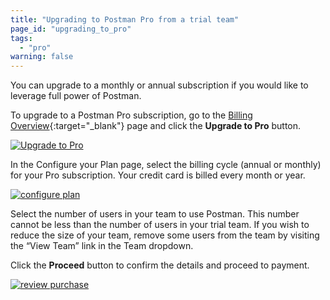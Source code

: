 ```yaml
---
title: "Upgrading to Postman Pro from a trial team"
page_id: "upgrading_to_pro"
tags: 
  - "pro"
warning: false
---
```


 You can upgrade to a monthly or annual subscription if you would like to leverage full power of Postman. 

To upgrade to a Postman Pro subscription, go to the [Billing Overview]({{site.pm.gs}}/pay/billing){:target="_blank"} page and click the **Upgrade to Pro** button. 

[![Upgrade to Pro](https://s3.amazonaws.com/postman-static-getpostman-com/postman-docs/WS-upgrade-to-pro.png)](https://s3.amazonaws.com/postman-static-getpostman-com/postman-docs/WS-upgrade-to-pro.png)

In the Configure your Plan page, select the billing cycle (annual or monthly) for your Pro subscription. Your credit card is billed every month or year.

[![configure plan](https://s3.amazonaws.com/postman-static-getpostman-com/postman-docs/upgradingtrial1.png)](https://s3.amazonaws.com/postman-static-getpostman-com/postman-docs/upgradingtrial1.png)

Select the number of users in your team to use Postman. This number cannot be less than the number of users in your trial team. If you wish to reduce the size of your team, remove some users from the team by visiting the “View Team” link in the Team dropdown.

Click the **Proceed** button to confirm the details and proceed to payment.  

[![review purchase](https://s3.amazonaws.com/postman-static-getpostman-com/postman-docs/upgradingtrial2.png)](https://s3.amazonaws.com/postman-static-getpostman-com/postman-docs/upgradingtrial2.png)
